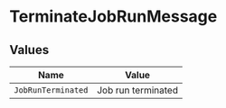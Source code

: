 # TerminateJobRunMessage


## Values

| Name               | Value              |
| ------------------ | ------------------ |
| `JobRunTerminated` | Job run terminated |